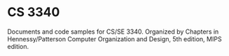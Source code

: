 # CS 3340

Documents and code samples for CS/SE 3340.
Organized by Chapters in Hennessy/Patterson Computer Organization and Design, 5th edition, MIPS edition. 
